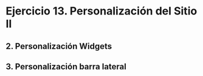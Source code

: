# Ejercicio 13. Personalización del Sitio II
## 2. Personalización Widgets







## 3. Personalización barra lateral
<!--stackedit_data:
eyJoaXN0b3J5IjpbLTEzODE5MDY0NjNdfQ==
-->
